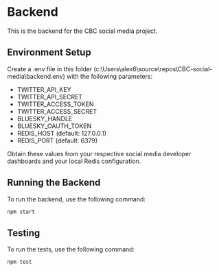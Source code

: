 # Backend

This is the backend for the CBC social media project.

## Environment Setup

Create a .env file in this folder (c:\Users\alex6\source\repos\CBC-social-media\backend\.env) with the following parameters:

- TWITTER_API_KEY
- TWITTER_API_SECRET
- TWITTER_ACCESS_TOKEN
- TWITTER_ACCESS_SECRET
- BLUESKY_HANDLE
- BLUESKY_OAUTH_TOKEN
- REDIS_HOST (default: 127.0.0.1)
- REDIS_PORT (default: 6379)

Obtain these values from your respective social media developer dashboards and your local Redis configuration.

## Running the Backend

To run the backend, use the following command:

```bash
npm start
```

## Testing

To run the tests, use the following command:

```bash
npm test
```